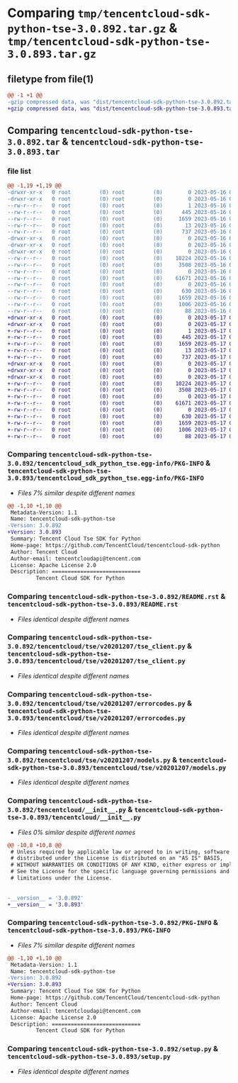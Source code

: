 # Comparing `tmp/tencentcloud-sdk-python-tse-3.0.892.tar.gz` & `tmp/tencentcloud-sdk-python-tse-3.0.893.tar.gz`

## filetype from file(1)

```diff
@@ -1 +1 @@
-gzip compressed data, was "dist/tencentcloud-sdk-python-tse-3.0.892.tar", last modified: Tue May 16 00:49:44 2023, max compression
+gzip compressed data, was "dist/tencentcloud-sdk-python-tse-3.0.893.tar", last modified: Wed May 17 03:44:10 2023, max compression
```

## Comparing `tencentcloud-sdk-python-tse-3.0.892.tar` & `tencentcloud-sdk-python-tse-3.0.893.tar`

### file list

```diff
@@ -1,19 +1,19 @@
-drwxr-xr-x   0 root         (0) root         (0)        0 2023-05-16 00:49:44.000000 tencentcloud-sdk-python-tse-3.0.892/
-drwxr-xr-x   0 root         (0) root         (0)        0 2023-05-16 00:49:44.000000 tencentcloud-sdk-python-tse-3.0.892/tencentcloud_sdk_python_tse.egg-info/
--rw-r--r--   0 root         (0) root         (0)        1 2023-05-16 00:49:44.000000 tencentcloud-sdk-python-tse-3.0.892/tencentcloud_sdk_python_tse.egg-info/dependency_links.txt
--rw-r--r--   0 root         (0) root         (0)      445 2023-05-16 00:49:44.000000 tencentcloud-sdk-python-tse-3.0.892/tencentcloud_sdk_python_tse.egg-info/SOURCES.txt
--rw-r--r--   0 root         (0) root         (0)     1659 2023-05-16 00:49:44.000000 tencentcloud-sdk-python-tse-3.0.892/tencentcloud_sdk_python_tse.egg-info/PKG-INFO
--rw-r--r--   0 root         (0) root         (0)       13 2023-05-16 00:49:44.000000 tencentcloud-sdk-python-tse-3.0.892/tencentcloud_sdk_python_tse.egg-info/top_level.txt
--rw-r--r--   0 root         (0) root         (0)      737 2023-05-16 00:49:43.000000 tencentcloud-sdk-python-tse-3.0.892/README.rst
-drwxr-xr-x   0 root         (0) root         (0)        0 2023-05-16 00:49:44.000000 tencentcloud-sdk-python-tse-3.0.892/tencentcloud/
-drwxr-xr-x   0 root         (0) root         (0)        0 2023-05-16 00:49:44.000000 tencentcloud-sdk-python-tse-3.0.892/tencentcloud/tse/
-drwxr-xr-x   0 root         (0) root         (0)        0 2023-05-16 00:49:44.000000 tencentcloud-sdk-python-tse-3.0.892/tencentcloud/tse/v20201207/
--rw-r--r--   0 root         (0) root         (0)    10224 2023-05-16 00:49:43.000000 tencentcloud-sdk-python-tse-3.0.892/tencentcloud/tse/v20201207/tse_client.py
--rw-r--r--   0 root         (0) root         (0)     3508 2023-05-16 00:49:43.000000 tencentcloud-sdk-python-tse-3.0.892/tencentcloud/tse/v20201207/errorcodes.py
--rw-r--r--   0 root         (0) root         (0)        0 2023-05-16 00:49:43.000000 tencentcloud-sdk-python-tse-3.0.892/tencentcloud/tse/v20201207/__init__.py
--rw-r--r--   0 root         (0) root         (0)    61671 2023-05-16 00:49:43.000000 tencentcloud-sdk-python-tse-3.0.892/tencentcloud/tse/v20201207/models.py
--rw-r--r--   0 root         (0) root         (0)        0 2023-05-16 00:49:43.000000 tencentcloud-sdk-python-tse-3.0.892/tencentcloud/tse/__init__.py
--rw-r--r--   0 root         (0) root         (0)      630 2023-05-16 00:49:43.000000 tencentcloud-sdk-python-tse-3.0.892/tencentcloud/__init__.py
--rw-r--r--   0 root         (0) root         (0)     1659 2023-05-16 00:49:44.000000 tencentcloud-sdk-python-tse-3.0.892/PKG-INFO
--rw-r--r--   0 root         (0) root         (0)     1006 2023-05-16 00:49:43.000000 tencentcloud-sdk-python-tse-3.0.892/setup.py
--rw-r--r--   0 root         (0) root         (0)       88 2023-05-16 00:49:44.000000 tencentcloud-sdk-python-tse-3.0.892/setup.cfg
+drwxr-xr-x   0 root         (0) root         (0)        0 2023-05-17 03:44:10.000000 tencentcloud-sdk-python-tse-3.0.893/
+drwxr-xr-x   0 root         (0) root         (0)        0 2023-05-17 03:44:10.000000 tencentcloud-sdk-python-tse-3.0.893/tencentcloud_sdk_python_tse.egg-info/
+-rw-r--r--   0 root         (0) root         (0)        1 2023-05-17 03:44:10.000000 tencentcloud-sdk-python-tse-3.0.893/tencentcloud_sdk_python_tse.egg-info/dependency_links.txt
+-rw-r--r--   0 root         (0) root         (0)      445 2023-05-17 03:44:10.000000 tencentcloud-sdk-python-tse-3.0.893/tencentcloud_sdk_python_tse.egg-info/SOURCES.txt
+-rw-r--r--   0 root         (0) root         (0)     1659 2023-05-17 03:44:10.000000 tencentcloud-sdk-python-tse-3.0.893/tencentcloud_sdk_python_tse.egg-info/PKG-INFO
+-rw-r--r--   0 root         (0) root         (0)       13 2023-05-17 03:44:10.000000 tencentcloud-sdk-python-tse-3.0.893/tencentcloud_sdk_python_tse.egg-info/top_level.txt
+-rw-r--r--   0 root         (0) root         (0)      737 2023-05-17 03:44:09.000000 tencentcloud-sdk-python-tse-3.0.893/README.rst
+drwxr-xr-x   0 root         (0) root         (0)        0 2023-05-17 03:44:10.000000 tencentcloud-sdk-python-tse-3.0.893/tencentcloud/
+drwxr-xr-x   0 root         (0) root         (0)        0 2023-05-17 03:44:10.000000 tencentcloud-sdk-python-tse-3.0.893/tencentcloud/tse/
+drwxr-xr-x   0 root         (0) root         (0)        0 2023-05-17 03:44:10.000000 tencentcloud-sdk-python-tse-3.0.893/tencentcloud/tse/v20201207/
+-rw-r--r--   0 root         (0) root         (0)    10224 2023-05-17 03:44:09.000000 tencentcloud-sdk-python-tse-3.0.893/tencentcloud/tse/v20201207/tse_client.py
+-rw-r--r--   0 root         (0) root         (0)     3508 2023-05-17 03:44:09.000000 tencentcloud-sdk-python-tse-3.0.893/tencentcloud/tse/v20201207/errorcodes.py
+-rw-r--r--   0 root         (0) root         (0)        0 2023-05-17 03:44:09.000000 tencentcloud-sdk-python-tse-3.0.893/tencentcloud/tse/v20201207/__init__.py
+-rw-r--r--   0 root         (0) root         (0)    61671 2023-05-17 03:44:09.000000 tencentcloud-sdk-python-tse-3.0.893/tencentcloud/tse/v20201207/models.py
+-rw-r--r--   0 root         (0) root         (0)        0 2023-05-17 03:44:09.000000 tencentcloud-sdk-python-tse-3.0.893/tencentcloud/tse/__init__.py
+-rw-r--r--   0 root         (0) root         (0)      630 2023-05-17 03:44:09.000000 tencentcloud-sdk-python-tse-3.0.893/tencentcloud/__init__.py
+-rw-r--r--   0 root         (0) root         (0)     1659 2023-05-17 03:44:10.000000 tencentcloud-sdk-python-tse-3.0.893/PKG-INFO
+-rw-r--r--   0 root         (0) root         (0)     1006 2023-05-17 03:44:09.000000 tencentcloud-sdk-python-tse-3.0.893/setup.py
+-rw-r--r--   0 root         (0) root         (0)       88 2023-05-17 03:44:10.000000 tencentcloud-sdk-python-tse-3.0.893/setup.cfg
```

### Comparing `tencentcloud-sdk-python-tse-3.0.892/tencentcloud_sdk_python_tse.egg-info/PKG-INFO` & `tencentcloud-sdk-python-tse-3.0.893/tencentcloud_sdk_python_tse.egg-info/PKG-INFO`

 * *Files 7% similar despite different names*

```diff
@@ -1,10 +1,10 @@
 Metadata-Version: 1.1
 Name: tencentcloud-sdk-python-tse
-Version: 3.0.892
+Version: 3.0.893
 Summary: Tencent Cloud Tse SDK for Python
 Home-page: https://github.com/TencentCloud/tencentcloud-sdk-python
 Author: Tencent Cloud
 Author-email: tencentcloudapi@tencent.com
 License: Apache License 2.0
 Description: ============================
         Tencent Cloud SDK for Python
```

### Comparing `tencentcloud-sdk-python-tse-3.0.892/README.rst` & `tencentcloud-sdk-python-tse-3.0.893/README.rst`

 * *Files identical despite different names*

### Comparing `tencentcloud-sdk-python-tse-3.0.892/tencentcloud/tse/v20201207/tse_client.py` & `tencentcloud-sdk-python-tse-3.0.893/tencentcloud/tse/v20201207/tse_client.py`

 * *Files identical despite different names*

### Comparing `tencentcloud-sdk-python-tse-3.0.892/tencentcloud/tse/v20201207/errorcodes.py` & `tencentcloud-sdk-python-tse-3.0.893/tencentcloud/tse/v20201207/errorcodes.py`

 * *Files identical despite different names*

### Comparing `tencentcloud-sdk-python-tse-3.0.892/tencentcloud/tse/v20201207/models.py` & `tencentcloud-sdk-python-tse-3.0.893/tencentcloud/tse/v20201207/models.py`

 * *Files identical despite different names*

### Comparing `tencentcloud-sdk-python-tse-3.0.892/tencentcloud/__init__.py` & `tencentcloud-sdk-python-tse-3.0.893/tencentcloud/__init__.py`

 * *Files 0% similar despite different names*

```diff
@@ -10,8 +10,8 @@
 # Unless required by applicable law or agreed to in writing, software
 # distributed under the License is distributed on an "AS IS" BASIS,
 # WITHOUT WARRANTIES OR CONDITIONS OF ANY KIND, either express or implied.
 # See the License for the specific language governing permissions and
 # limitations under the License.
 
 
-__version__ = '3.0.892'
+__version__ = '3.0.893'
```

### Comparing `tencentcloud-sdk-python-tse-3.0.892/PKG-INFO` & `tencentcloud-sdk-python-tse-3.0.893/PKG-INFO`

 * *Files 7% similar despite different names*

```diff
@@ -1,10 +1,10 @@
 Metadata-Version: 1.1
 Name: tencentcloud-sdk-python-tse
-Version: 3.0.892
+Version: 3.0.893
 Summary: Tencent Cloud Tse SDK for Python
 Home-page: https://github.com/TencentCloud/tencentcloud-sdk-python
 Author: Tencent Cloud
 Author-email: tencentcloudapi@tencent.com
 License: Apache License 2.0
 Description: ============================
         Tencent Cloud SDK for Python
```

### Comparing `tencentcloud-sdk-python-tse-3.0.892/setup.py` & `tencentcloud-sdk-python-tse-3.0.893/setup.py`

 * *Files identical despite different names*

